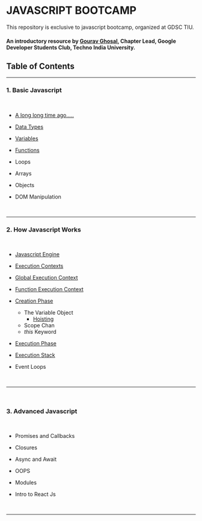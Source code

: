 # JAVASCRIPT BOOTCAMP
This repository is exclusive to javascript bootcamp, organized at GDSC TIU.
#### An introductory resource by [Gourav Ghosal](https://github.com/gourav221b), Chapter Lead, Google Developer Students Club, Techno India University.

## Table of Contents
---
### 1. Basic Javascript
<br />

   - [A long long time ago.....](Basic%20Javascript/01.DataType/LongTimeAgo.md)

   - [Data Types](Basic%20Javascript/01.DataType/01.DataType.md)
   - [Variables](Basic%20Javascript/02.Variables/02.Variables.md)
   - [Functions](Basic%20Javascript/03.Functions/03.Functions.md)
   
   - Loops
   - Arrays
   - Objects
   - DOM Manipulation  
   
<br />  

--- 

### 2. How Javascript Works
<br />

   - [Javascript Engine](How%20Javascript%20Works\How%20JavaScript%20Works.pdf)

   - [Execution Contexts](How%20Javascript%20Works\How%20JavaScript%20Works.pdf)
   - [Global Execution Context](How%20Javascript%20Works\How%20JavaScript%20Works.pdf)
   - [Function Execution Context](How%20Javascript%20Works\How%20JavaScript%20Works.pdf)
   - [Creation Phase](How%20Javascript%20Works\How%20JavaScript%20Works.pdf)
     - The Variable Object
       - [Hoisting](Basic%20Javascript/04.Hoisting/Hoisting.md)
     - Scope Chan
     - *this* Keyword
   - [Execution Phase](How%20Javascript%20Works\How%20JavaScript%20Works.pdf)
   - [Execution Stack](How%20Javascript%20Works\How%20JavaScript%20Works.pdf)
   - Event Loops
   
<br />  
    
--- 

<br />  

### 3. Advanced Javascript
<br />

  - Promises and Callbacks
  
  - Closures
  - Async and Await
  - OOPS
  - Modules
  - Intro to React Js
<br />

---
    
<br />
